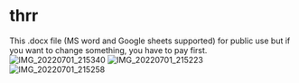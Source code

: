 # thrr
This .docx file (MS word and Google sheets supported) for public use but if you want to change something, you have to pay first.
![IMG_20220701_215340](https://user-images.githubusercontent.com/87412214/176934055-267b6c59-c411-4b15-bd3c-d2590aa342dd.jpg)
![IMG_20220701_215223](https://user-images.githubusercontent.com/87412214/176934068-e43320c9-c1b8-4c29-a15a-377054a3b5d9.jpg)
![IMG_20220701_215258](https://user-images.githubusercontent.com/87412214/176934089-b4861d5d-8b16-48cb-81fc-c3175ea14984.jpg)
